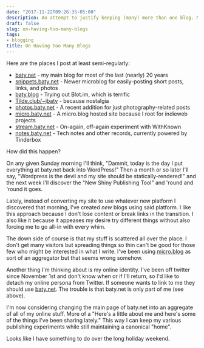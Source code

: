 ```yaml
---
date: "2017-11-22T09:26:35-05:00"
description: An attempt to justify keeping (many) more than one blog. META WARNING.
draft: false
slug: on-having-too-many-blogs
tags:
- blogging
title: On Having Too Many Blogs
---
```


Here are the places I post at least semi-regularly:

- [baty.net](https://www.baty.net/) - my main blog for most of the last (nearly) 20 years
- [snippets.baty.net](https://snippets.baty.net/) - Newer microblog for easily-posting short posts, links, and photos
- [baty.blog](https://baty.blog/) - Trying out Blot.im, which is terrific
- [Tilde.club/~jbaty](https://tilde.club/~jbaty) - because nostalgia
- [photos.baty.net](https://photos.baty.net/) - A recent addition for just photography-related posts
- [micro.baty.net](https://micro.baty.net/) - A micro.blog hosted site because I root for indieweb projects
- [stream.baty.net](https://stream.baty.net/) - On-again, off-again experiment with WithKnown
- [notes.baty.net](https://notes.baty.net/) - Tech notes and other records, currently powered by Tinderbox

How did this happen?

On any given Sunday morning I'll think, "Dammit, today is the day I put everything at baty.net back into WordPress!" Then a month or so later I'll say, "Wordpress is the devil and my site should be statically-rendered!" and the next week I'll discover the "New Shiny Publishing Tool" and 'round and 'round it goes.

Lately, instead of converting my site to use whatever new platform I discovered that morning, I've created _new_ blogs using said platform. I like this approach because I don't lose content or break links in the transition. I also like it because it appeases my desire try different things without also forcing me to go all-in with every whim.

The down side of course is that my stuff is scattered all over the place. I don't get many visitors but spreading things so thin can't be good for those few who might be interested in what I write. I've been using [micro.blog](http://micro.blog) as sort of an aggregator but that seems wrong somehow.

Another thing I'm thinking about is my online identity. I've been off twitter since November 1st and don't know when or if I'll return, so I'd like to detach my online persona from Twitter. If someone wants to link to me they should use [baty.net](https://www.baty.net). The trouble is that baty.net is only part of me (see above).

I'm now considering changing the main page of baty.net into an aggregate of all of my online stuff. More of a "Here's a little about me and here's some of the things I've been sharing lately." This way I can keep my various publishing experiments while still maintaining a canonical "home".

Looks like I have something to do over the long holiday weekend.


